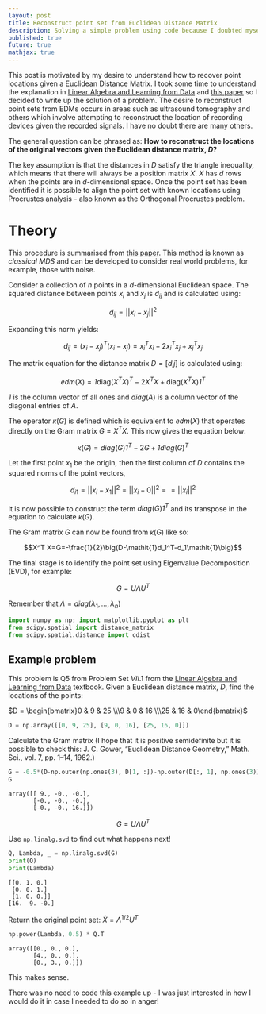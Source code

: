 ```yaml
---
layout: post
title: Reconstruct point set from Euclidean Distance Matrix
description: Solving a simple problem using code because I doubted myself.
published: true
future: true
mathjax: true
---
```



This post is motivated by my desire to understand how to recover point locations given a Euclidean Distance Matrix. I took some time to understand the explanation in [Linear Algebra and Learning from Data](https://math.mit.edu/~gs/learningfromdata/) and [this paper](https://arxiv.org/pdf/1502.07541.pdf) so I decided to write up the solution of a problem. The desire to reconstruct point sets from EDMs occurs in areas such as ultrasound tomography and others which involve attempting to reconstruct the location of recording devices given the recorded signals. I have no doubt there are many others.

The general question can be phrased as: __How to reconstruct the locations of the original vectors given the Euclidean distance matrix, $D$?__ 

The key assumption is that the distances in $D$ satisfy the triangle inequality, which means that there will always be a position matrix $X$. $X$ has $d$ rows when the points are in $d$-dimensional space. Once the point set has been identified it is possible to align the point set with known locations using Procrustes analysis - also known as the Orthogonal Procrustes problem.

# Theory

This procedure is summarised from [this paper](https://arxiv.org/pdf/1502.07541.pdf). This method is known as _classical MDS_ and can be developed to consider real world problems, for example, those with noise.

Consider a collection of $n$ points in a $d$-dimensional Euclidean space. The squared distance between points $x_i$ and $x_j$ is $d_{ij}$ and is calculated using:

$$ d_{ij}= \lvert\lvert x_i - x_j \rvert\rvert^2$$

Expanding this norm yields:

$$d_{ij}=(x_i - x_j)^T(x_i - x_j) = x_i^T x_i - 2x_i^T x_j + x_j^T x_j$$

The matrix equation for the distance matrix $D=[d_ij]$ is calculated using:

$$edm(X)=\mathit{1} \text{diag}(X^TX)^T - 2X^TX + \text{diag}(X^T X)\mathit{1}^T$$

$\mathit{1}$ is the column vector of all ones and $diag(A)$ is a column vector of the diagonal entries of $A$.

The operator $\kappa (G)$ is defined which is equivalent to $edm(X)$ that operates directly on the Gram matrix $G=X^T X$. This now gives the equation below:

$$\kappa (G) = diag(G)\mathit{1}^T - 2G + \mathit{1} diag(G)^T$$

Let the first point $x_1$ be the origin, then the first column of $D$ contains the squared norms of the point vectors,

$$d_{i1} = \lvert\lvert x_i - x_1 \rvert\rvert^2= \lvert\lvert x_i - 0 \rvert\rvert^2 == \lvert\lvert x_i \rvert\rvert^2$$

It is now possible to construct the term $diag(G)\mathit{1}^T$ and its transpose in the equation to calculate $\kappa (G)$.

The Gram matrix $G$ can now be found from $\kappa (G)$ like so:

$$X^T X=G=-\frac{1}{2}\big(D-\mathit{1}d_1^T-d_1\mathit{1}\big)$$

The final stage is to identify the point set using Eigenvalue Decomposition (EVD), for example:

$$G =U\Lambda U^T$$

Remember that $\Lambda = diag(\lambda_1, ...,\lambda_n)$


```python
import numpy as np; import matplotlib.pyplot as plt
from scipy.spatial import distance_matrix
from scipy.spatial.distance import cdist
```



## Example problem

This problem is Q5 from Problem Set $VII.1$ from the [Linear Algebra and Learning from Data](https://math.mit.edu/~gs/learningfromdata/) textbook. Given a Euclidean distance matrix, $D$, find the locations of the points:

$D = \begin{bmatrix}0 & 9 & 25 \\\9 & 0 & 16 \\\25 & 16 & 0\end{bmatrix}$

```python
D = np.array([[0, 9, 25], [9, 0, 16], [25, 16, 0]])
```

Calculate the Gram matrix (I hope that it is positive semidefinite but it is possible to check this: J. C. Gower, “Euclidean Distance Geometry,” Math. Sci., vol. 7, pp. 1–14, 1982.)


```python
G = -0.5*(D-np.outer(np.ones(3), D[1, :])-np.outer(D[:, 1], np.ones(3)))
G
```




    array([[ 9., -0., -0.],
           [-0., -0., -0.],
           [-0., -0., 16.]])



$$G=U\Lambda U^T$$

Use ```np.linalg.svd``` to find out what happens next!


```python
Q, Lambda, _ = np.linalg.svd(G)
print(Q)
print(Lambda)
```

    [[0. 1. 0.]
     [0. 0. 1.]
     [1. 0. 0.]]
    [16.  9. -0.]


Return the original point set: $\hat{X}=\Lambda^{1/2}U^T$


```python
np.power(Lambda, 0.5) * Q.T
```




    array([[0., 0., 0.],
           [4., 0., 0.],
           [0., 3., 0.]])



This makes sense.

There was no need to code this example up - I was just interested in how I would do it in case I needed to do so in anger!

